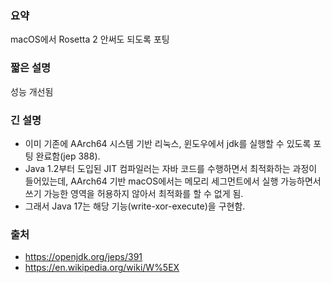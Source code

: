 ### 요약
macOS에서 Rosetta 2 안써도 되도록 포팅
### 짧은 설명
성능 개선됨
### 긴 설명
* 이미 기존에 AArch64 시스템 기반 리눅스, 윈도우에서 jdk를 실행할 수 있도록 포팅 완료함(jep 388).
* Java 1.2부터 도입된 JIT 컴파일러는 자바 코드를 수행하면서 최적화하는 과정이 들어있는데, AArch64 기반 macOS에서는 메모리 세그먼트에서 실행 가능하면서 쓰기 가능한 영역을 허용하지 않아서 최적화를 할 수 없게 됨. 
* 그래서 Java 17는 해당 기능(write-xor-execute)을 구현함.
### 출처
* https://openjdk.org/jeps/391
* https://en.wikipedia.org/wiki/W%5EX